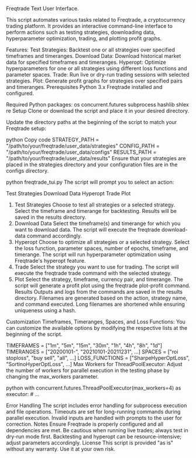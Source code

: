 Freqtrade Text User Interface.

This script automates various tasks related to Freqtrade, a cryptocurrency trading platform. It provides an interactive command-line interface to perform actions such as testing strategies, downloading data, hyperparameter optimization, trading, and plotting profit graphs.

Features:
Test Strategies: Backtest one or all strategies over specified timeframes and timeranges.
Download Data: Download historical market data for specified timeframes and timeranges.
Hyperopt: Optimize hyperparameters for one or all strategies using different loss functions and parameter spaces.
Trade: Run live or dry-run trading sessions with selected strategies.
Plot: Generate profit graphs for strategies over specified pairs and timeranges.
Prerequisites
Python 3.x
Freqtrade installed and configured.

Required Python packages:
os
concurrent.futures
subprocess
hashlib
shlex
re
Setup
Clone or download the script and place it in your desired directory.

Update the directory paths at the beginning of the script to match your Freqtrade setup:

python
Copy code
STRATEGY_PATH = "/path/to/your/freqtrade/user_data/strategies"
CONFIG_PATH = "/path/to/your/freqtrade/user_data/configs"
RESULTS_PATH = "/path/to/your/freqtrade/user_data/results"
Ensure that your strategies are placed in the strategies directory and your configuration files are in the configs directory.

python freqtrade_tui.py
The script will prompt you to select an action:

Test Strategies
Download Data
Hyperopt
Trade
Plot
1. Test Strategies
Choose to test all strategies or a selected strategy.
Select the timeframe and timerange for backtesting.
Results will be saved in the results directory.
2. Download Data
Select the timeframe(s) and timerange for which you want to download data.
The script will execute the freqtrade download-data command accordingly.
3. Hyperopt
Choose to optimize all strategies or a selected strategy.
Select the loss function, parameter spaces, number of epochs, timeframe, and timerange.
The script will run hyperparameter optimization using Freqtrade's hyperopt feature.
4. Trade
Select the strategy you want to use for trading.
The script will execute the freqtrade trade command with the selected strategy.
5. Plot
Select the strategy, timeframe, currency pair, and timerange.
The script will generate a profit plot using the freqtrade plot-profit command.
Results
Outputs and logs from the commands are saved in the results directory.
Filenames are generated based on the action, strategy name, and command executed.
Long filenames are shortened while ensuring uniqueness using a hash.


Customization
Timeframes, Timeranges, Spaces, and Loss Functions: You can customize the available options by modifying the respective lists at the beginning of the script.

TIMEFRAMES = ["1m", "5m", "15m", "30m", "1h", "4h", "8h", "1d"]
TIMERANGES = ["20200101-", "20210101-20211231", ...]
SPACES = ["roi stoploss", "buy sell", "all", ...]
LOSS_FUNCTIONS = ["SharpeHyperOptLoss", "SortinoHyperOptLoss", ...]
Max Workers for ThreadPoolExecutor: Adjust the number of workers for parallel execution in the testing phase by changing the max_workers parameter.

python
with concurrent.futures.ThreadPoolExecutor(max_workers=4) as executor:
    # ...


Error Handling
The script includes error handling for subprocess execution and file operations.
Timeouts are set for long-running commands during parallel execution.
Invalid inputs are handled with prompts to the user for correction.
Notes
Ensure Freqtrade is properly configured and all dependencies are met.
Be cautious when running live trades; always test in dry-run mode first.
Backtesting and hyperopt can be resource-intensive; adjust parameters accordingly.
License
This script is provided "as is" without any warranty. Use it at your own risk.
